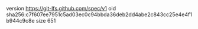 version https://git-lfs.github.com/spec/v1
oid sha256:c7f607ee7951c5ad03ec0c94bbda36deb2dd4abe2c843cc25e4e4f1b944c9c8e
size 651
